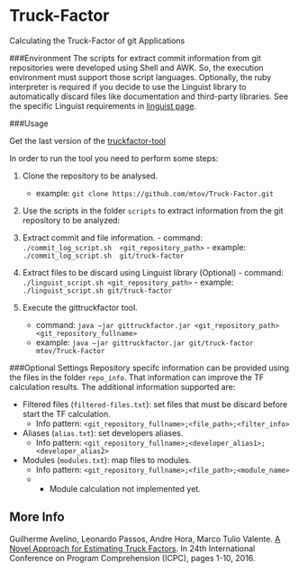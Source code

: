 # Truck-Factor
Calculating the Truck-Factor of git Applications

###Environment 
The scripts for extract commit information from git repositories were developed using Shell and AWK. So, the execution environment must support those script languages.  Optionally, the ruby interpreter is required if you decide to use the Linguist library to automatically discard files like documentation and third-party libraries. See the specific Linguist requirements in [linguist page](https://github.com/github/linguist).

###Usage

Get the last version of the [truckfactor-tool](https://github.com/mtov/Truck-Factor/releases)

In order to run the tool you need to perform some steps:

1. Clone the repository to be analysed.
	- example: ```git clone https://github.com/mtov/Truck-Factor.git```
2. Use the scripts in the folder `scripts` to extract information from the git repository to be analyzed:
  1. Extract commit and file information. 
	- command: ```./commit_log_script.sh  <git_repository_path>```
	- example: ```./commit_log_script.sh  git/truck-factor```
	
	
  2. Extract files to be discard using Linguist library (Optional)
	- command: ```./linguist_script.sh <git_repository_path>```
	- example: ```./linguist_script.sh git/truck-factor```
	
2. Execute the gittruckfactor tool. 
	- command: ```java –jar gittruckfactor.jar <git_repository_path> <git_repository_fullname>```
	- example: ```java –jar gittruckfactor.jar git/truck-factor mtov/Truck-Factor```

###Optional Settings
Repository specifc information can be provided using the files in the folder `repo_info`. 
That information can improve the TF calculation results. The additional information supported are:
* Filtered files (`filtered-files.txt`): set files that must be discard before start the TF calculation. 
  * Info pattern: `<git_repository_fullname>;<file_path>;<filter_info>`
* Aliases (`alias.txt`): set developers aliases.
  * Info pattern: `<git_repository_fullname>;<developer_alias1>;<developer_alias2>`
* Modules (`modules.txt`): map files to modules. 
  * Info pattern: `<git_repository_fullname>;<file_path>;<module_name>`
  * * Module calculation not implemented yet.

## More Info

Guilherme Avelino, Leonardo Passos, Andre Hora, Marco Tulio Valente. [A Novel Approach for Estimating Truck Factors](https://arxiv.org/abs/1604.06766). In 24th International Conference on Program Comprehension (ICPC), pages 1-10, 2016.
